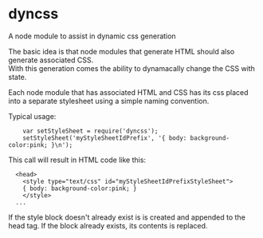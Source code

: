 # dyncss
A node module to assist in dynamic css generation

The basic idea is that node modules that generate HTML should also generate associated CSS.  
With this generation comes the ability to dynamacally change the CSS with state.

Each node module that has associated HTML and CSS has its css placed into a separate stylesheet
using a simple naming convention.

Typical usage:
```
    var setStyleSheet = require('dyncss');
    setStyleSheet('myStyleSheetIdPrefix', '{ body: background-color:pink; }\n');
```
This call will result in HTML code like this:
```
  <head>
    <style type="text/css" id="myStyleSheetIdPrefixStyleSheet">
    { body: background-color:pink; }
    </style>
  ...
```
If the style block doesn't already exist is is created and appended to the head tag. 
If the block already exists, its contents is replaced.